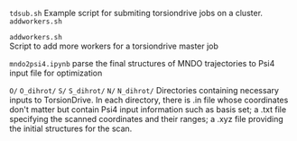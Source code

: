 `tdsub.sh` 
Example script for submiting torsiondrive jobs on a cluster. `addworkers.sh` 

`addworkers.sh`  
Script to add more workers for a torsiondrive master job

`mndo2psi4.ipynb`
parse the final structures of MNDO trajectories to Psi4 input file for optimization

`O/` `O_dihrot/` `S/` `S_dihrot/` `N/` `N_dihrot/`
Directories containing necessary inputs to TorsionDrive. In each directory, there is .in file whose coordinates don't matter but contain Psi4 input information such as basis set; a .txt file specifying the scanned coordinates and their ranges; a .xyz file providing the initial structures for the scan.
